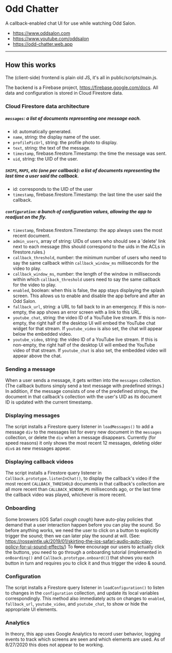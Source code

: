 # Odd Chatter

A callback-enabled chat UI for use while watching Odd Salon.

   * https://www.oddsalon.com
   * https://www.youtube.com/oddsalon
   * https://odd-chatter.web.app

----

## How this works

The (client-side) frontend is plain old JS, it's all in public/scripts/main.js.

The backend is a Firebase project, https://firebase.google.com/docs. All data and configuration is stored in Cloud Firestore data.

### Cloud Firestore data architecture

##### `messages`: a list of documents representing one message each.

   * id: automatically generated.
* `name`, string: the display name of the user.
* `profilePicUrl`, string: the profile photo to display.
* `text`, string: the text of the message.
* `timestamp`, firebase.firestore.Timestamp: the time the message was sent.
* `uid`, string: the UID of the user.

##### `SHIPS`, `MAPS`, etc (one per callback): a list of documents representing the last time a user said the callback.

   * id: corresponds to the UID of the user
   * `timestamp`, firebase.firestore.Timestamp: the last time the user said the callback.

##### `configuration`: a bunch of configuration values, allowing the app to readjust on the fly.

   * `timestamp`, firebase.firestore.Timestamp: the app always uses the most recent document.
* `admin_users`, array of string: UIDs of users who should see a 'delete' link next to each message (this should correspond to the uids in the ACLs in firestore.rules.)
* `callback_threshold`, number: the minimum number of users who need to say the same callback within `callback_window_ms` milliseconds for the video to play.
* `callback_window_ms`, number: the length of the window in milliseconds within which `callback_threshold` users need to say the same callback for the video to play.
* `enabled`, boolean: when this is false, the app stays displaying the splash screen. This allows us to enable and disable the app before and after an Odd Salon.
* `fallback_url`, string: a URL to fall back to in an emergency. If this is non-empty, the app shows an error screen with a link to this URL.
* `youtube_chat`, string: the video ID of a YouTube live stream. If this is non-empty, the right half of the desktop UI will embed the YouTube chat widget for that stream. If `youtube_video` is also set, the chat will appear below the embedded video.
* `youtube_video`, string: the video ID of a YouTube live stream. If this is non-empty, the right half of the desktop UI will embed the YouTube video of that stream. If `youtube_chat` is also set, the embedded video will appear above the chat.

### Sending a message

When a user sends a message, it gets written into the `messages` collection. (The callback buttons simply send a text message with predefined strings.) In addition, if the message consists of one of the predefined strings, the document in that callback's collection with the user's UID as its document ID is updated with the current timestamp.

### Displaying messages

The script installs a Firestore query listener in `loadMessages()` to add a message `div` to the messages list for every new document in the `messages` collection, or delete the `div` when a message disappears. Currently (for speed reasons) it only shows the most recent 12 messages, deleting older `div`s as new messages appear.

### Displaying callback videos

The script installs a Firestore query listener in `Callback.prototype.listenInChat()`, to display the callback's video if the most recent `CALLBACK_THRESHOLD` documents in that callback's collection are all more recent than `CALLBACK_WINDOW_MS` milliseconds ago, or the last time the callback video was played, whichever is more recent. 

### Onboarding

Some browsers (iOS Safari *cough cough*) have auto-play policies that demand that a user interaction happen before you can play the sound. So before anything works, we need the user to click on a button to explicitly trigger the sound; then we can later play the sound at will. (See: https://rosswintle.uk/2019/01/skirting-the-ios-safari-audio-auto-play-policy-for-ui-sound-effects/) To ~~force~~ encourage our users to actually click the buttons, you need to go through a onboarding tutorial (implemented in `onBoarding()` and `Callback.prototype.onboard()`) that shows you each button in turn and requires you to click it and thus trigger the video & sound.

### Configuration

The script installs a Firestore query listener in `loadConfiguration()` to listen to changes in the `configuration` collection, and update its local variables correspondingly. This method also immediately acts on changes to `enabled`, `fallback_url`, `youtube_video`, and `youtube_chat`, to show or hide the appropriate UI elements.

### Analytics

In theory, this app uses Google Analytics to record user behavior, logging events to track which screens are seen and which elements are used. As of 8/27/2020 this does not appear to be working.

